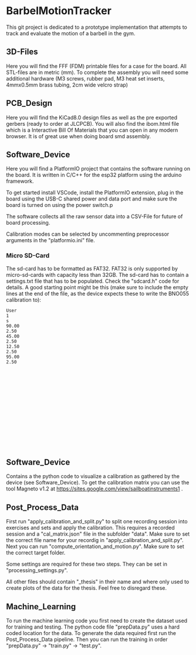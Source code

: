 # BarbelMotionTracker

This git project is dedicated to a prototype implementation that attempts to track and evaluate the motion of a barbell in the gym.

## 3D-Files

Here you will find the FFF (FDM) printable files for a case for the board. All STL-files are in metric (mm). To complete the assembly you will need some additional hardware (M3 screws, rubber pad, M3 heat set inserts, 4mmx0.5mm brass tubing, 2cm wide velcro strap)

## PCB_Design

Here you will find the KiCad8.0 design files as well as the pre exported gerbers (ready to order at JLCPCB). You will also find the ibom.html file which is a Interactive Bill Of Materials that you can open in any modern browser. It is of great use when doing board smd assembly.

## Software_Device

Here you will find a PlatformIO project that contains the software running on the board. It is written in C/C++ for the esp32 platform using the arduino framework.

To get started install VSCode, install the PlatformIO extension, plug in the board using the USB-C shared power and data port and make sure the board is turned on using the power switch.p

The software collects all the raw sensor data into a CSV-File for future of board processing.

Calibration modes can be selected by uncommenting preprocessor arguments in the "platformio.ini" file.

### Micro SD-Card

The sd-card has to be formatted as FAT32. FAT32 is only supported by micro-sd-cards with capacity less than 32GB.
The sd-card has to contain a settings.txt file that has to be populated. Check the "sdcard.h" code for details.
A good starting point might be this (make sure to include the empty lines at the end of the file, as the device expects these to write the BNO055 calibration to):

```
User
1
s
90.00
2.50
45.00
2.50
12.50
2.50
95.00
2.50

















```

## Software_Device

Contains a the python code to visualize a calibration as gathered by the device (see Software_Device).
To get the calibration matrix you can use the tool Magneto v1.2 at https://sites.google.com/view/sailboatinstruments1 .


## Post_Process_Data

First run "apply_calibration_and_split.py" to split one recording session into exercises and sets and apply the calibration. This requires a recorded session and a "cal_matrix.json" file in the subfolder "data". Make sure to set the correct file name for your recordig in "apply_calibration_and_split.py".
Next you can run "compute_orientation_and_motion.py". Make sure to set the correct target folder.

Some settings are required for these two steps. They can be set in "processing_settings.py".

All other files should contain "_thesis" in their name and where only used to create plots of the data for the thesis. Feel free to disregard these.

## Machine_Learning
To run the machine learning code you first need to create the dataset used for training and testing. The python code file "prepData.py" uses a hard coded location for the data. To generate the data required first run the Post_Process_Data pipeline. Then you can run the training in order "prepData.py" -> "train.py" -> "test.py".
